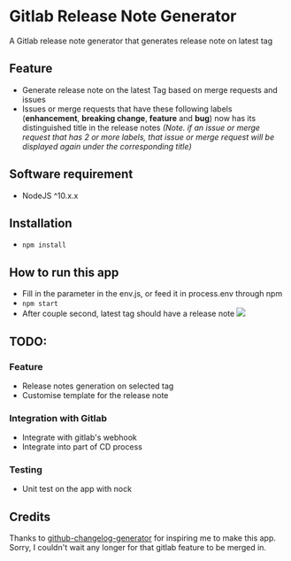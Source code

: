 # Gitlab Release Note Generator
A Gitlab release note generator that generates release note on latest tag

## Feature
-  Generate release note on the latest Tag based on merge requests and issues
-  Issues or merge requests that have these following labels (**enhancement**, **breaking change**, **feature** and **bug**) now has its distinguished title in the release notes *(Note. if an issue or merge request that has 2 or more labels, that issue or merge request will be displayed again under the corresponding title)*

## Software requirement
- NodeJS ^10.x.x

## Installation
- `npm install`

## How to run this app
- Fill in the parameter in the env.js, or feed it in process.env through npm
- `npm start`
- After couple second, latest tag should have a release note
![](https://dl3.pushbulletusercontent.com/HIav5xaHjcerMtkHT3myQLnl5C9g1UP3/Screen%20Shot%202019-06-01%20at%204.27.18%20pm.png)

## TODO:
### Feature
- Release notes generation on selected tag
- Customise template for the release note
### Integration with Gitlab
- Integrate with gitlab's webhook
- Integrate into part of CD process
### Testing
- Unit test on the app with nock

## Credits
Thanks to [github-changelog-generator](https://github.com/github-changelog-generator/github-changelog-generator) for inspiring me to make this app. Sorry, I couldn't wait any longer for that gitlab feature to be merged in.
